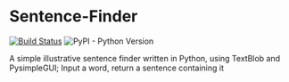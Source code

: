 # Sentence-Finder
[![Build Status](https://travis-ci.org/InanisV/Sentence-Finder.svg?branch=master)](https://travis-ci.org/InanisV/Sentence-Finder) ![PyPI - Python Version](https://img.shields.io/pypi/pyversions/PySimpleGUI)

A simple illustrative sentence finder written in Python, using TextBlob and PysimpleGUI; Input a word, return a sentence containing it
